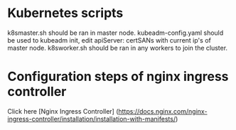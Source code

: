 # Kubernetes scripts
k8smaster.sh should be ran in master node.
kubeadm-config.yaml should be used to kubeadm init, edit apiServer: certSANs with current ip's of master node.
k8sworker.sh should be ran in any workers to join the cluster.

# Configuration steps of nginx ingress controller
Click here [Nginx Ingress Controller] (https://docs.nginx.com/nginx-ingress-controller/installation/installation-with-manifests/)